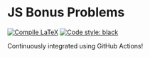 # JS Bonus Problems
[![Compile LaTeX](https://github.com/RajeevAtla/JS-Bonus-Problems/actions/workflows/main.yml/badge.svg)](https://github.com/RajeevAtla/JS-Bonus-Problems/actions/workflows/main.yml)
[![Code style: black](https://img.shields.io/badge/code%20style-black-000000.svg)](https://github.com/psf/black)



Continuously integrated using GitHub Actions!

